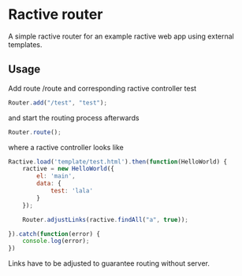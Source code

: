 # Ractive router

A simple ractive router for an example ractive web app using external templates.

## Usage

Add route /route and corresponding ractive controller test

```js
Router.add("/test", "test");
```
and start the routing process afterwards

```js
Router.route();
```
where a ractive controller looks like

```js
Ractive.load('template/test.html').then(function(HelloWorld) {
    ractive = new HelloWorld({
        el: 'main',
        data: {
            test: 'lala'
        }
    });

    Router.adjustLinks(ractive.findAll("a", true));

}).catch(function(error) {
    console.log(error);
})
```

Links have to be adjusted to guarantee routing without server.

